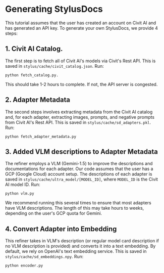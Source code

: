 # Generating StylusDocs

This tutorial assumes that the user has created an account on Civit AI and has generated an API key. To generate your own StylusDocs, we provide 4 steps:

## 1. Civit AI Catalog.

The first step is to fetch all of Civit AI's models via Civit's Rest API. This is saved in `stylus/cache/civit_catalog.json`. Run:
```
python fetch_catalog.py.
```

This should take 1-2 hours to complete. If not, the API server is congested.

## 2. Adapter Metadata

The second steps involves extracting metadata from the Civit AI catalog and, for each adapter, extracting images, prompts, and negative prompts from Civit AI's Rest API.
This is saved in `stylus/cache/sd_adapters.pkl`. Run:
```
python fetch_adapter_metadata.py
```

## 3. Added VLM descriptions to Adapter Metadata

The refiner employs a VLM (Gemini-1.5) to improve the descriptions and documentations for each adapter. Our code assumes that the user has a GCP (Google Cloud) account setup.
The descriptions of each adapter is saved in `stylus/cache/ultra_model/[MODEL_ID]`, where `MODEL_ID` is the Civit AI model ID. Run:
```
python vlm.py
```
We recommend running this several times to ensure that most adapters have VLM descriptions. The length of this may take hours to weeks, depending on the user's GCP quota for Gemini.

## 4. Convert Adapter into Embedding

This refiner takes in VLM's description (or regular model card description if no VLM description is provided) and converts it into a text embedding.
By default, we rely on OpenAI's text embedding service. This is saved in `stylus/cache/sd_embeddings.npy`. Run:
```
python encoder.py
```